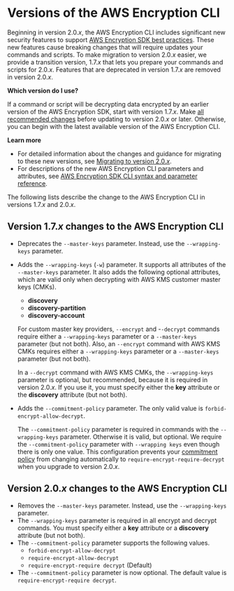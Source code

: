# Versions of the AWS Encryption CLI<a name="crypto-cli-versions"></a>

Beginning in version 2\.0\.*x*, the AWS Encryption CLI includes significant new security features to support [AWS Encryption SDK best practices](best-practices.md)\. These new features cause breaking changes that will require updates your commands and scripts\. To make migration to version 2\.0\.*x* easier, we provide a transition version, 1\.7\.*x* that lets you prepare your commands and scripts for 2\.0\.*x*\. Features that are deprecated in version 1\.7\.*x* are removed in version 2\.0\.*x*\. 

**Which version do I use?**

If a command or script will be decrypting data encrypted by an earlier version of the AWS Encryption SDK, start with version 1\.7\.*x*\. Make [all recommended changes](migration-guide.md) before updating to version 2\.0\.*x* or later\. Otherwise, you can begin with the latest available version of the AWS Encryption CLI\.

**Learn more**
+ For detailed information about the changes and guidance for migrating to these new versions, see [Migrating to version 2\.0\.*x*](migration.md)\.
+ For descriptions of the new AWS Encryption CLI parameters and attributes, see [AWS Encryption SDK CLI syntax and parameter reference](crypto-cli-reference.md)\.

The following lists describe the change to the AWS Encryption CLI in versions 1\.7\.*x* and 2\.0\.*x*\.

## Version 1\.7\.*x* changes to the AWS Encryption CLI<a name="cli-changes-1.7"></a>
+ Deprecates the `--master-keys` parameter\. Instead, use the `--wrapping-keys` parameter\.
+ Adds the `--wrapping-keys` \(`-w`\) parameter\. It supports all attributes of the `--master-keys` parameter\. It also adds the following optional attributes, which are valid only when decrypting with AWS KMS customer master keys \(CMKs\)\.
  + **discovery**
  + **discovery\-partition**
  + **discovery\-account**

  For custom master key providers, `--encrypt` and \-`-decrypt` commands require either a `--wrapping-keys` parameter or a `--master-keys` parameter \(but not both\)\. Also, an `--encrypt` command with AWS KMS CMKs requires either a `--wrapping-keys` parameter or a `--master-keys` parameter \(but not both\)\. 

  In a `--decrypt` command with AWS KMS CMKs, the `--wrapping-keys` parameter is optional, but recommended, because it is required in version 2\.0\.*x*\. If you use it, you must specify either the **key** attribute or the **discovery** attribute \(but not both\)\.
+ Adds the `--commitment-policy` parameter\. The only valid value is `forbid-encrypt-allow-decrypt`\. 

  The `--commitment-policy` parameter is required in commands with the `--wrapping-keys` parameter\. Otherwise it is valid, but optional\. We require the `--commitment-policy` parameter with `--wrapping keys` even though there is only one value\. This configuration prevents your [commitment policy](concepts.md#commitment-policy) from changing automatically to `require-encrypt-require-decrypt` when you upgrade to version 2\.0\.*x*\.

## Version 2\.0\.*x* changes to the AWS Encryption CLI<a name="cli-changes-2.x"></a>
+ Removes the `--master-keys` parameter\. Instead, use the `--wrapping-keys` parameter\.
+ The `--wrapping-keys` parameter is required in all encrypt and decrypt commands\. You must specify either a **key** attribute or a **discovery** attribute \(but not both\)\.
+ The `--commitment-policy` parameter supports the following values\.
  + `forbid-encrypt-allow-decrypt`
  + `require-encrypt-allow-decrypt`
  + `require-encrypt-require decrypt` \(Default\)
+ The `--commitment-policy` parameter is now optional\. The default value is `require-encrypt-require decrypt`\.